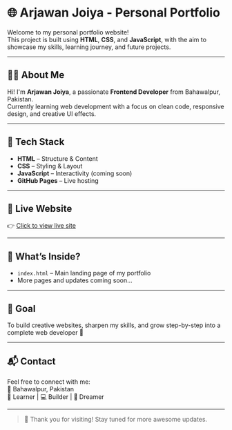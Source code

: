 # 🌐 Arjawan Joiya - Personal Portfolio

Welcome to my personal portfolio website!  
This project is built using **HTML**, **CSS**, and **JavaScript**, with the aim to showcase my skills, learning journey, and future projects.

---

## 👩‍💻 About Me

Hi! I'm **Arjawan Joiya**, a passionate **Frontend Developer** from Bahawalpur, Pakistan.  
Currently learning web development with a focus on clean code, responsive design, and creative UI effects.

---

## 🔧 Tech Stack

- **HTML** – Structure & Content  
- **CSS** – Styling & Layout  
- **JavaScript** – Interactivity (coming soon)  
- **GitHub Pages** – Live hosting

---

## 📌 Live Website

👉 [Click to view live site](https://10108943.github.io/portfolio/)

---

## 📁 What’s Inside?

- `index.html` – Main landing page of my portfolio  
- More pages and updates coming soon...

---

## 🎯 Goal

To build creative websites, sharpen my skills, and grow step-by-step into a complete web developer 🌱

---

## 📬 Contact

Feel free to connect with me:  
📍 Bahawalpur, Pakistan  
🧠 Learner | 💻 Builder | 🌈 Dreamer

---

> 💖 Thank you for visiting! Stay tuned for more awesome updates.
